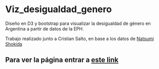 # Viz_desigualdad_genero

Diseño en D3 y bootstrap para visualizar la desigualdad de género en Argentina a partir de datos de la EPH.

Trabajo realizado junto a Cristian Salto, en base a los datos de [Natsumi Shokida](https://rpubs.com/natsumi_shokida/)


## Para ver la página entrar a [este link](https://htmlpreview.github.io/?https://github.com/DiegoKoz/Viz_desigualdad_genero/blob/master/index.html)